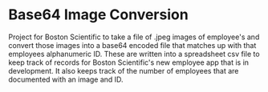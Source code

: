 # Base64 Image Conversion

Project for Boston Scientific to take a file of .jpeg images of employee's and convert
those images into a base64 encoded file that matches up with that employees alphanumeric ID. 
These are written into a spreadsheet csv file to keep track of records for Boston Scientific's new employee
app that is in development. It also keeps track of the number of employees that are documented with an image and ID.
